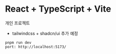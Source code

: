 # React + TypeScript + Vite

개인 프로젝트

- tailwindcss + shadcn/ui 추가 예정

```
pnpm run dev
port: http://localhost:5173/
```
